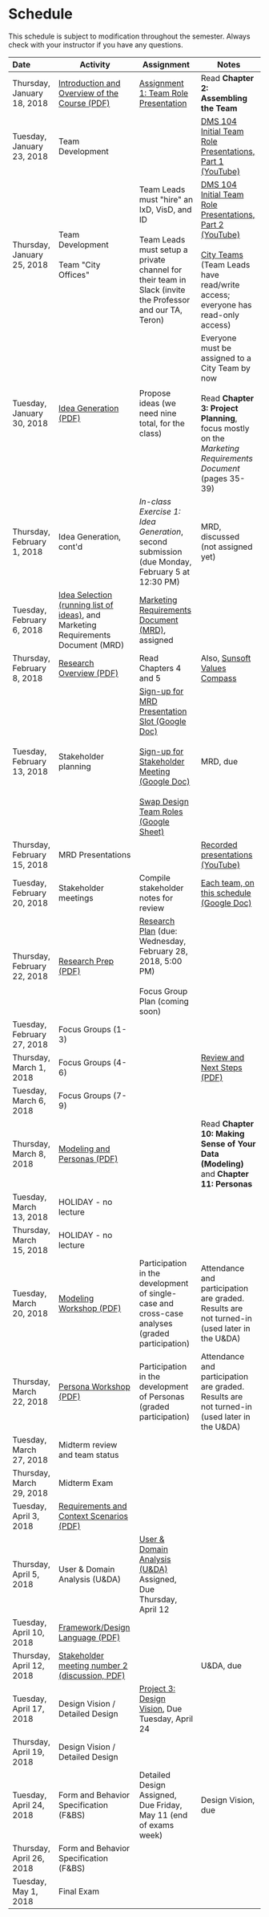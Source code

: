 # Schedule
This schedule is subject to modification throughout the semester. Always check with your instructor if you have any questions.

| Date                        | Activity                                                     | Assignment                                                   | Notes                                                        |
| :-------------------------- | ------------------------------------------------------------ | ------------------------------------------------------------ | ------------------------------------------------------------ |
| Thursday, January 18, 2018  | [Introduction and Overview of the Course (PDF)](lecture01-introduction/Introduction.pdf) | [Assignment 1: Team Role Presentation](assignment01-team-role-presentation/instructions.md) | Read **Chapter 2: Assembling the Team**                      |
| Tuesday, January 23, 2018   | Team Development                                             |                                                              | [DMS 104 Initial Team Role Presentations, Part 1 (YouTube)](https://youtu.be/bP1D_tapZ-4) |
| Thursday, January 25, 2018  | Team Development<br /><br />Team "City Offices"              | Team Leads must "hire" an IxD, VisD, and ID<br /><br />Team Leads must setup a private channel for their team  in Slack (invite the Professor and our TA, Teron) | [DMS 104 Initial Team Role Presentations, Part 2 (YouTube)](https://youtu.be/dMfvUIwWUNY)<br /><br />[City Teams](https://goo.gl/41Pebw) (Team Leads have read/write access; everyone has read-only access) |
| Tuesday, January 30, 2018   | [Idea Generation (PDF)](lecture04-idea-generation/criteria-design-project-ideas.pdf) | Propose ideas (we need nine total, for the class)            | Everyone must be assigned to a City Team by now<br /><br />Read **Chapter 3: Project Planning**, focus mostly on the *Marketing Requirements Document* (pages 35-39) |
| Thursday, February 1, 2018  | Idea Generation, cont'd                                      | *In-class Exercise 1: Idea Generation*, second submission (due Monday, February 5 at 12:30 PM) | MRD, discussed (not assigned yet)                            |
| Tuesday, February 6, 2018   | [Idea Selection (running list of ideas)](https://docs.google.com/spreadsheets/d/1rk7CfbDY2JMCBr2IHGVBoQxM6pecgUDchF0-hWcsDn0/edit#gid=0), and Marketing Requirements Document (MRD) | [Marketing Requirements Document (MRD)](project01-mrd/instructions.md), assigned |                                                              |
| Thursday, February 8, 2018  | [Research Overview (PDF)](lecture07-research-overview/chapter-4-5-summary.pdf) | Read Chapters 4 and 5                                        | Also, [Sunsoft Values Compass](lecture07-research-overview/sunsoft-values-compass.pdf) |
| Tuesday, February 13, 2018  | Stakeholder planning                                         | [Sign-up for MRD Presentation Slot (Google Doc)](https://goo.gl/whbTmi)<br /><br />[Sign-up for Stakeholder Meeting (Google Doc)](https://goo.gl/srXZ6z)<br /><br />[Swap Design Team Roles (Google Sheet)](https://goo.gl/CYorQ3) | MRD, due                                                     |
| Thursday, February 15, 2018 | MRD Presentations                                            |                                                              | [Recorded presentations (YouTube)](https://youtu.be/vmVuhCDb6hE) |
| Tuesday, February 20, 2018  | Stakeholder meetings                                         | Compile stakeholder notes for review                         | [Each team, on this schedule (Google Doc)](https://goo.gl/srXZ6z) |
| Thursday, February 22, 2018 | [Research Prep (PDF)](lecture11-research-planning/chapter-6-7-9-summary.pdf) | [Research Plan](checkpoint02-research-plan/instructions.md) (due: Wednesday, February 28, 2018, 5:00 PM)<br><br>Focus Group Plan (coming soon) |                                                              |
| Tuesday, February 27, 2018  | Focus Groups (1-3)                                           |                                                              |                                                              |
| Thursday, March 1, 2018     | Focus Groups (4-6)                                           |                                                              | [Review and Next Steps (PDF)](lecture13-review-and-next-steps/review-and-next-steps.pdf) |
| Tuesday, March 6, 2018      | Focus Groups (7-9)                                           |                                                              |                                                              |
| Thursday, March 8, 2018     | [Modeling and Personas (PDF)](lecture15-modeling-and-personas/modeling-and-personas.pdf) |                                                              | Read **Chapter 10: Making Sense of Your Data (Modeling)** and **Chapter 11: Personas** |
| Tuesday, March 13, 2018     | HOLIDAY - no lecture                                         |                                                              |                                                              |
| Thursday, March 15, 2018    | HOLIDAY - no lecture                                         |                                                              |                                                              |
| Tuesday, March 20, 2018     | [Modeling Workshop (PDF)](lecture16-modeling-workshop/modeling-workshop.pdf) | Participation in the development of single-case and cross-case analyses (graded participation) | Attendance and participation are graded. Results are not turned-in (used later in the U&DA) |
| Thursday, March 22, 2018    | [Persona Workshop (PDF)](lecture17-persona-workshop/personas-workshop.pdf) | Participation in the development of Personas (graded participation) | Attendance and participation are graded. Results are not turned-in (used later in the U&DA) |
| Tuesday, March 27, 2018     | Midterm review and team status                               |                                                              |                                                              |
| Thursday, March 29, 2018    | Midterm Exam                                                 |                                                              |                                                              |
| Tuesday, April 3, 2018      | [Requirements and Context Scenarios (PDF)](lecture22-requirements/requirements.pdf) |                                                              |                                                              |
| Thursday, April 5, 2018     | User & Domain Analysis (U&DA)                                | [User & Domain Analysis (U&DA)](project02-u&da/instructions.md) Assigned, Due Thursday, April 12 |                                                              |
| Tuesday, April 10, 2018     | [Framework/Design Language (PDF)](lecture24-framework-definition/framework-definition.pdf) |                                                              |                                                              |
| Thursday, April 12, 2018    | [Stakeholder meeting number 2 (discussion, PDF)](lecture25-stakeholder-meeting2/discussion-slides.pdf) |                                                              | U&DA, due                                                    |
| Tuesday, April 17, 2018     | Design Vision / Detailed Design                              | [Project 3: Design Vision](project03-design-vision/instructions.md), Due Tuesday, April 24 |                                                              |
| Thursday, April 19, 2018    | Design Vision / Detailed Design                              |                                                              |                                                              |
| Tuesday, April 24, 2018     | Form and Behavior Specification (F&BS)                       | Detailed Design Assigned, Due Friday, May 11 (end of exams week) | Design Vision, due                                           |
| Thursday, April 26, 2018    | Form and Behavior Specification (F&BS)                       |                                                              |                                                              |
| Tuesday, May 1, 2018        | Final Exam                                                   |                                                              |                                                              |
